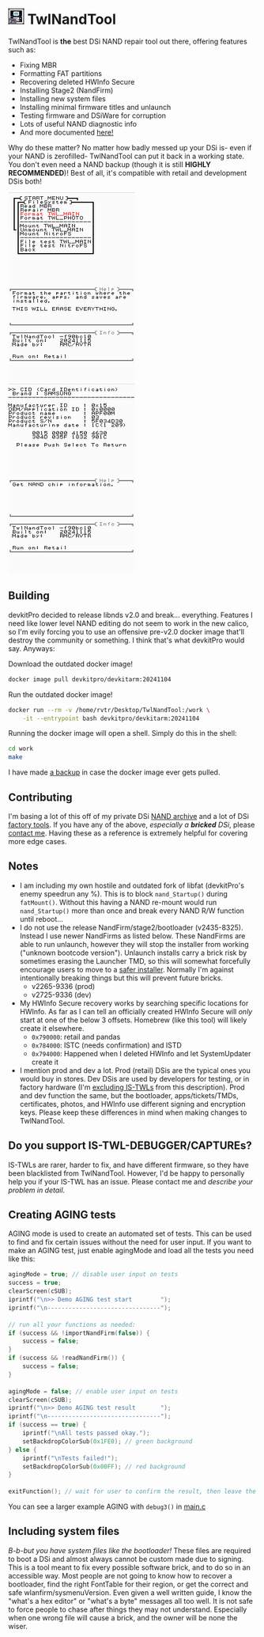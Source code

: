 # ![app icon](icon.bmp) TwlNandTool

TwlNandTool is **the** best DSi NAND repair tool out there, offering features such as:
- Fixing MBR
- Formatting FAT partitions
- Recovering deleted HWInfo Secure
- Installing Stage2 (NandFirm)
- Installing new system files
- Installing minimal firmware titles and unlaunch
- Testing firmware and DSiWare for corruption
- Lots of useful NAND diagnostic info
- And more documented [here!](USAGE.md)

Why do these matter? No matter how badly messed up your DSi is- even if your NAND is zerofilled- TwlNandTool can put it back in a working state. You don't even need a NAND backup (though it is still **HIGHLY RECOMMENDED**)! Best of all, it's compatible with retail and development DSis both!

![FileSystem menu](.github/filesystem.png)![NAND CID info](.github/cidinfo.png)

## Building
devkitPro decided to release libnds v2.0 and break... everything. Features I need like lower level NAND editing do not seem to work in the new calico, so I'm evily forcing you to use an offensive pre-v2.0 docker image that'll destroy the community or something. I think that's what devkitPro would say. Anyways:

Download the outdated docker image!
```sh
docker image pull devkitpro/devkitarm:20241104
```
Run the outdated docker image!
```sh
docker run --rm -v /home/rvtr/Desktop/TwlNandTool:/work \
    -it --entrypoint bash devkitpro/devkitarm:20241104
```
Running the docker image will open a shell. Simply do this in the shell:
```sh
cd work
make
```
I have made [a backup](https://twlsdk.randommeaninglesscharacters.com/dkp_docker_20241104.tar) in case the docker image ever gets pulled.

## Contributing
I'm basing a lot of this off of my private DSi [NAND archive](https://nands.randommeaninglesscharacters.com/directory.html) and a lot of DSi [factory tools](https://randommeaninglesscharacters.com/dsidev/twl_eva.html). If you have any of the above, *especially a __bricked__ DSi*, please [contact me](https://randommeaninglesscharacters.com/contact.html). Having these as a reference is extremely helpful for covering more edge cases.

## Notes
- I am including my own hostile and outdated fork of libfat (devkitPro's enemy speedrun any %). This is to block `nand_Startup()` during `fatMount()`. Without this having a NAND re-mount would run `nand_Startup()` more than once and break every NAND R/W function until reboot...
- I do not use the release NandFirm/stage2/bootloader (v2435-8325). Instead I use newer NandFirms as listed below. These NandFirms are able to run unlaunch, however they will stop the installer from working ("unknown bootcode version"). Unlaunch installs carry a brick risk by sometimes erasing the Launcher TMD, so this will somewhat forcefully encourage users to move to a [safer installer](https://github.com/edo9300/unlaunch-installer). Normally I'm against intentionally breaking things but this will prevent future bricks.
	- v2265-9336 (prod)
	- v2725-9336 (dev)
- My HWInfo Secure recovery works by searching specific locations for HWInfo. As far as I can tell an officially created HWInfo Secure will *only* start at one of the below 3 offsets. Homebrew (like this tool) will likely create it elsewhere.
	- `0x790000`: retail and pandas
	- `0x784000`: ISTC (needs confirmation) and ISTD
	- `0x794000`: Happened when I deleted HWInfo and let SystemUpdater create it
- I mention prod and dev a lot. Prod (retail) DSis are the typical ones you would buy in stores. Dev DSis are used by developers for testing, or in factory hardware (I'm [excluding IS-TWLs](#do-you-support-is-twl-debuggercaptures) from this description). Prod and dev function the same, but the bootloader, apps/tickets/TMDs, certificates, photos, and HWInfo use different signing and encryption keys. Please keep these differences in mind when making changes to TwlNandTool.

## Do you support IS-TWL-DEBUGGER/CAPTUREs?
IS-TWLs are rarer, harder to fix, and have different firmware, so they have been blacklisted from TwlNandTool. However, I'd be happy to personally help you if your IS-TWL has an issue. Please contact me and *describe your problem in detail*.

## Creating AGING tests
AGING mode is used to create an automated set of tests. This can be used to find and fix certain issues without the need for user input. If you want to make an AGING test, just enable agingMode and load all the tests you need like this:
```c
agingMode = true; // disable user input on tests
success = true;
clearScreen(cSUB);
iprintf("\n>> Demo AGING test start        ");
iprintf("\n--------------------------------");

// run all your functions as needed:
if (success && !importNandFirm(false)) {
    success = false;
}
if (success && !readNandFirm()) {
    success = false;
}

agingMode = false; // enable user input on tests
clearScreen(cSUB);
iprintf("\n>> Demo AGING test result       ");
iprintf("\n--------------------------------");
if (success == true) {
	iprintf("\nAll tests passed okay.");
	setBackdropColorSub(0x1FE0); // green background
} else {
	iprintf("\nTests failed!");
	setBackdropColorSub(0x00FF); // red background
}

exitFunction(); // wait for user to confirm the result, then leave the AGING test
```
You can see a larger example AGING with `debug3()` in [main.c](arm9/src/main.c)

## Including system files
*B-b-but you have system files like the bootloader!* These files are required to boot a DSi and almost always cannot be custom made due to signing. This is a tool meant to fix every possible software brick, and to do so in an accessible way. Most people are not going to know how to recover a bootloader, find the right FontTable for their region, or get the correct and safe wlanfirm/sysmenuVersion. Even given a well written guide, I know the "what's a hex editor" or "what's a byte" messages all too well. It is not safe to force people to chase after things they may not understand. Especially when one wrong file will cause a brick, and the owner will be none the wiser.